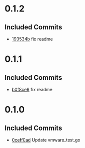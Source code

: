 # 0.1.2

## Included Commits
- [190534b](https://github.com/rptcloud/terraform-vsphere-nestedesxi/commit/190534bde4d7eea428fbd820faa975fce5dc8f3b) fix readme

# 0.1.1

## Included Commits
- [b0f8ce9](https://github.com/rptcloud/terraform-vsphere-nestedesxi/commit/b0f8ce9f36f4edf03dc6ce7379797dadcd911d6c) fix readme

# 0.1.0

## Included Commits
- [0ceff0ad](https://github.com/rptcloud/terraform-vsphere-nestedesxi/commit/0ceff0adc7a96292b755787c77133440b78867a7) Update vmware_test.go
